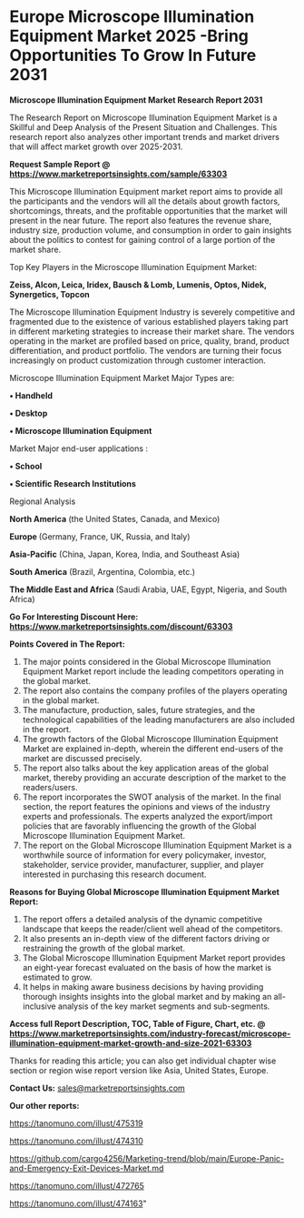 # Europe Microscope Illumination Equipment Market 2025 -Bring Opportunities To Grow In Future 2031

<strong>Microscope Illumination Equipment Market Research Report 2031</strong>

The Research Report on Microscope Illumination Equipment Market is a Skillful and Deep Analysis of the Present Situation and Challenges. This research report also analyzes other important trends and market drivers that will affect market growth over 2025-2031.

<strong>Request Sample Report @ <a href=https://www.marketreportsinsights.com/sample/63303>https://www.marketreportsinsights.com/sample/63303</a></strong>

This Microscope Illumination Equipment market report aims to provide all the participants and the vendors will all the details about growth factors, shortcomings, threats, and the profitable opportunities that the market will present in the near future. The report also features the revenue share, industry size, production volume, and consumption in order to gain insights about the politics to contest for gaining control of a large portion of the market share.

Top Key Players in the Microscope Illumination Equipment Market:

<strong>Zeiss, Alcon, Leica, Iridex, Bausch & Lomb, Lumenis, Optos, Nidek, Synergetics, Topcon</strong>

The Microscope Illumination Equipment Industry is severely competitive and fragmented due to the existence of various established players taking part in different marketing strategies to increase their market share. The vendors operating in the market are profiled based on price, quality, brand, product differentiation, and product portfolio. The vendors are turning their focus increasingly on product customization through customer interaction.

Microscope Illumination Equipment Market Major Types are:

<strong>• Handheld

• Desktop

• Microscope Illumination Equipment</strong>

Market Major end-user applications :

<strong>• School

• Scientific Research Institutions</strong>

Regional Analysis

</u><strong><b>North America</b></strong> (the United States, Canada, and Mexico)

<strong><b>Europe </b></strong>(Germany, France, UK, Russia, and Italy)

<strong><b>Asia-Pacific</b></strong> (China, Japan, Korea, India, and Southeast Asia)

<strong><b>South America</b></strong> (Brazil, Argentina, Colombia, etc.)

<strong><b>The Middle East and Africa</b></strong> (Saudi Arabia, UAE, Egypt, Nigeria, and South Africa)

<strong>Go For Interesting Discount Here: <a href=https://www.marketreportsinsights.com/discount/63303>https://www.marketreportsinsights.com/discount/63303</a></strong>

<strong>Points Covered in The Report:</strong>
<ol>
  <li>The major points considered in the Global Microscope Illumination Equipment Market report include the leading competitors operating in the global market.</li>
  <li>The report also contains the company profiles of the players operating in the global market.</li>
  <li>The manufacture, production, sales, future strategies, and the technological capabilities of the leading manufacturers are also included in the report.</li>
  <li>The growth factors of the Global Microscope Illumination Equipment Market are explained in-depth, wherein the different end-users of the market are discussed precisely.</li>
  <li>The report also talks about the key application areas of the global market, thereby providing an accurate description of the market to the readers/users.</li>
  <li>The report incorporates the SWOT analysis of the market. In the final section, the report features the opinions and views of the industry experts and professionals. The experts analyzed the export/import policies that are favorably influencing the growth of the Global Microscope Illumination Equipment Market.</li>
  <li>The report on the Global Microscope Illumination Equipment Market is a worthwhile source of information for every policymaker, investor, stakeholder, service provider, manufacturer, supplier, and player interested in purchasing this research document.</li>
</ol>
<strong>Reasons for Buying Global Microscope Illumination Equipment Market Report:</strong>

<ol>
  <li>The report offers a detailed analysis of the dynamic competitive landscape that keeps the reader/client well ahead of the competitors.</li>
  <li>It also presents an in-depth view of the different factors driving or restraining the growth of the global market.</li>
  <li>The Global Microscope Illumination Equipment Market report provides an eight-year forecast evaluated on the basis of how the market is estimated to grow.</li>
  <li>It helps in making aware business decisions by having providing thorough insights insights into the global market and by making an all-inclusive analysis of the key market segments and sub-segments.</li>
</ol>
<strong>Access full Report Description, TOC, Table of Figure, Chart, etc. @ <a href=https://www.marketreportsinsights.com/industry-forecast/microscope-illumination-equipment-market-growth-and-size-2021-63303>https://www.marketreportsinsights.com/industry-forecast/microscope-illumination-equipment-market-growth-and-size-2021-63303</a></strong>


Thanks for reading this article; you can also get individual chapter wise section or region wise report version like Asia, United States, Europe.

<strong>Contact Us:</strong>
sales@marketreportsinsights.com

<strong>Our other reports:</strong>

<a href=https://tanomuno.com/illust/475319>https://tanomuno.com/illust/475319</a>

<a href=https://tanomuno.com/illust/474310>https://tanomuno.com/illust/474310</a>

<a href=https://github.com/cargo4256/Marketing-trend/blob/main/Europe-Panic-and-Emergency-Exit-Devices-Market.md>https://github.com/cargo4256/Marketing-trend/blob/main/Europe-Panic-and-Emergency-Exit-Devices-Market.md</a>

<a href=https://tanomuno.com/illust/472765>https://tanomuno.com/illust/472765</a>

<a href=https://tanomuno.com/illust/474163>https://tanomuno.com/illust/474163</a>"
